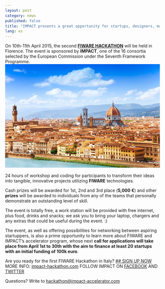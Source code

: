 ```yaml
---
layout: post
category: news
published: false
title: "IMPACT presents a great opportunity for startups, designers, marketing managers-"
lang: es
---
```


On 10th-11th April 2015, the second [**FIWARE HACKATHON**](http://www.impact-hackathon.com/) will be held in Florence.  The event is sponsored by **IMPACT**, one of the 16 consortia selected by the European Commission under the Seventh Framework Programme.
![Firenze-Hackathon.jpg](/assets/Firenze-Hackathon.jpg)

24 hours of workshop and coding for participants to transform their ideas into tangible, innovative projects utilizing **FIWARE** technologies.

Cash prizes will be awarded for 1st, 2nd and 3rd place (**5,000 €**) and other **prizes** will be awarded to individuals from any of the teams that personally demonstrate an outstanding level of skill. 

The event is totally free, a work station will be provided with free internet, plus food, drinks and snacks; we ask you to bring your laptop, chargers and any extras that could be useful during the event. :)

The event, as well as offering possibilities for networking between aspiring startuppers, is also a prime opportunity to learn more about FIWARE and IMPACT’s accelerator program, whose next **call for applications will take place from April 1st to 30th with the aim to finance at least 20 startups with an initial funding of 100k euro**. 

Are you ready for the first FIWARE Hackathon in Italy?
[## SIGN UP NOW](http://po.st/HackIMPACTSignUp)
MORE INFO: [impact-hackathon.com](http://www.impact-hackathon.com/)
FOLLOW IMPACT ON [FACEBOOK](https://www.facebook.com/ImpactAcc) AND [TWITTER](https://twitter.com/IMPACT_acc)


Questions? Write to hackathon@impact-accelerator.com 
